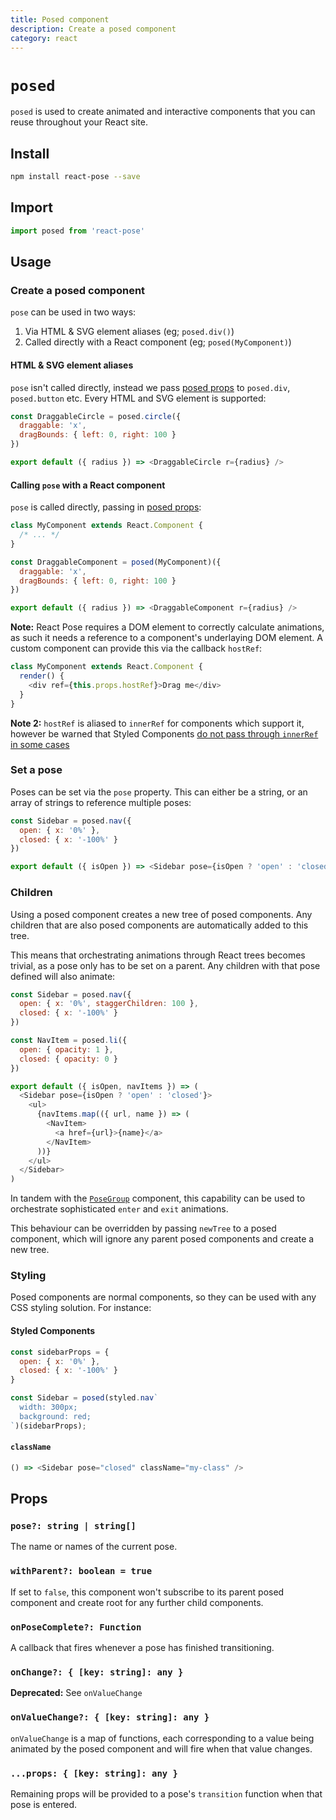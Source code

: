 ```yaml
---
title: Posed component
description: Create a posed component
category: react
---
```


# `posed`

`posed` is used to create animated and interactive components that you can reuse throughout your React site.

## Install

```bash
npm install react-pose --save
```

## Import

```javascript
import posed from 'react-pose'
```

## Usage

### Create a posed component

`pose` can be used in two ways:
1. Via HTML & SVG element aliases (eg; `posed.div()`)
2. Called directly with a React component (eg; `posed(MyComponent)`)

#### HTML & SVG element aliases

`pose` isn't called directly, instead we pass [posed props](/pose/api/props) to `posed.div`, `posed.button` etc. Every HTML and SVG element is supported:

```javascript
const DraggableCircle = posed.circle({
  draggable: 'x',
  dragBounds: { left: 0, right: 100 }
})

export default ({ radius }) => <DraggableCircle r={radius} />
```

#### Calling `pose` with a React component

`pose` is called directly, passing in [posed props](/pose/api/props):

```javascript
class MyComponent extends React.Component {
  /* ... */
}

const DraggableComponent = posed(MyComponent)({
  draggable: 'x',
  dragBounds: { left: 0, right: 100 }
})

export default ({ radius }) => <DraggableComponent r={radius} />
```

**Note:** React Pose requires a DOM element to correctly calculate animations,
as such it needs a reference to a component's underlaying DOM element. A custom
component can provide this via the callback `hostRef`:

```javascript
class MyComponent extends React.Component {
  render() {
    <div ref={this.props.hostRef}>Drag me</div>
  }
}
```

**Note 2:** `hostRef` is aliased to `innerRef` for components which support it,
however be warned that Styled Components [do not pass through `innerRef` in some
cases](https://github.com/styled-components/styled-components/issues/618#issuecomment-289247967)

### Set a pose

Poses can be set via the `pose` property. This can either be a string, or an array of strings to reference multiple poses:

```javascript
const Sidebar = posed.nav({
  open: { x: '0%' },
  closed: { x: '-100%' }
})

export default ({ isOpen }) => <Sidebar pose={isOpen ? 'open' : 'closed'} />
```

### Children

Using a posed component creates a new tree of posed components. Any children that are also posed components are automatically added to this tree.

This means that orchestrating animations through React trees becomes trivial, as a pose only has to be set on a parent. Any children with that pose defined will also animate:

```javascript
const Sidebar = posed.nav({
  open: { x: '0%', staggerChildren: 100 },
  closed: { x: '-100%' }
})

const NavItem = posed.li({
  open: { opacity: 1 },
  closed: { opacity: 0 }
})

export default ({ isOpen, navItems }) => (
  <Sidebar pose={isOpen ? 'open' : 'closed'}>
    <ul>
      {navItems.map(({ url, name }) => (
        <NavItem>
          <a href={url}>{name}</a>
        </NavItem>
      ))}
    </ul>
  </Sidebar>
)
```

<CodePen id="MVQepE" />

In tandem with the [`PoseGroup`](/pose/api/posegroup) component, this capability can be used to orchestrate sophisticated `enter` and `exit` animations.

This behaviour can be overridden by passing `newTree` to a posed component, which will ignore any parent posed components and create a new tree.

### Styling

Posed components are normal components, so they can be used with any CSS styling solution. For instance:

#### Styled Components

```javascript
const sidebarProps = {
  open: { x: '0%' },
  closed: { x: '-100%' }
}

const Sidebar = posed(styled.nav`
  width: 300px;
  background: red;
`)(sidebarProps);
```

#### `className`

```javascript
() => <Sidebar pose="closed" className="my-class" />
```

## Props

### `pose?: string | string[]`

The name or names of the current pose.

### `withParent?: boolean = true`

If set to `false`, this component won't subscribe to its parent posed component and create root for any further child components.

### `onPoseComplete?: Function`

A callback that fires whenever a pose has finished transitioning.

### `onChange?: { [key: string]: any }`

**Deprecated:** See `onValueChange`

### `onValueChange?: { [key: string]: any }`

`onValueChange` is a map of functions, each corresponding to a value being animated by the posed component and will fire when that value changes.

### `...props: { [key: string]: any }`

Remaining props will be provided to a pose's `transition` function when that pose is entered.
